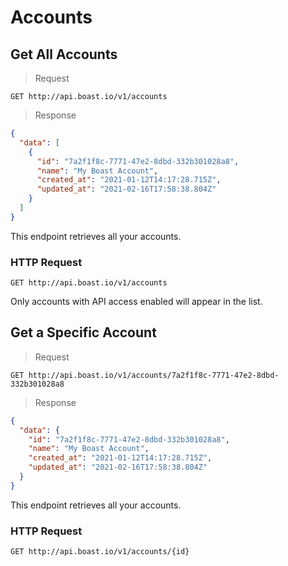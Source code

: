# Accounts

## Get All Accounts

> Request

```
GET http://api.boast.io/v1/accounts
```

> Response

```json
{
  "data": [
    {
      "id": "7a2f1f8c-7771-47e2-8dbd-332b301028a8",
      "name": "My Boast Account",
      "created_at": "2021-01-12T14:17:28.715Z",
      "updated_at": "2021-02-16T17:58:38.804Z"
    }
  ]
}
```

This endpoint retrieves all your accounts.

### HTTP Request

`GET http://api.boast.io/v1/accounts`

<aside class="notice">
Only accounts with API access enabled will appear in the list.
</aside>

## Get a Specific Account

> Request

```
GET http://api.boast.io/v1/accounts/7a2f1f8c-7771-47e2-8dbd-332b301028a8
```

> Response

```json
{
  "data": {
    "id": "7a2f1f8c-7771-47e2-8dbd-332b301028a8",
    "name": "My Boast Account",
    "created_at": "2021-01-12T14:17:28.715Z",
    "updated_at": "2021-02-16T17:58:38.804Z"
  }
}
```

This endpoint retrieves all your accounts.

### HTTP Request

`GET http://api.boast.io/v1/accounts/{id}`
